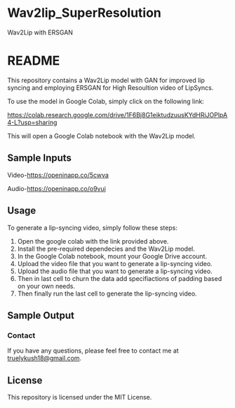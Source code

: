 # Wav2lip_SuperResolution
Wav2Lip with ERSGAN
# README

This repository contains a Wav2Lip model with GAN for improved lip syncing and employing ERSGAN for High Resoultion video of LipSyncs.

To use the model in Google Colab, simply click on the following link:

https://colab.research.google.com/drive/1F6Bj8G1eiktudzuusKYdHRiJOPlpA4-L?usp=sharing

This will open a Google Colab notebook with the Wav2Lip model.

## Sample Inputs

Video-https://openinapp.co/5cwva 

Audio-https://openinapp.co/o9vuj

## Usage

To generate a lip-syncing video, simply follow these steps:

1. Open the google colab with the link provided above.
2. Install the pre-required dependecies and the Wav2Lip model.
3. In the Google Colab notebook, mount your Google Drive account.
4. Upload the video file that you want to generate a lip-syncing video.
5. Upload the audio file that you want to generate a lip-syncing video.
6. Then in last cell to churn the data add specifiactions of padding based on your own needs.
7. Then finally run the last cell  to generate the lip-syncing video. 

## Sample Output



### Contact

If you have any questions, please feel free to contact me at truelykush18@gmail.com.


## License

This repository is licensed under the MIT License.

